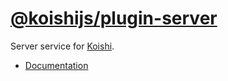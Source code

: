 # [@koishijs/plugin-server](https://koishi.chat/plugins/develop/server.html)

Server service for [Koishi](https://koishi.chat).

- [Documentation](https://koishi.chat/plugins/develop/server.html)
